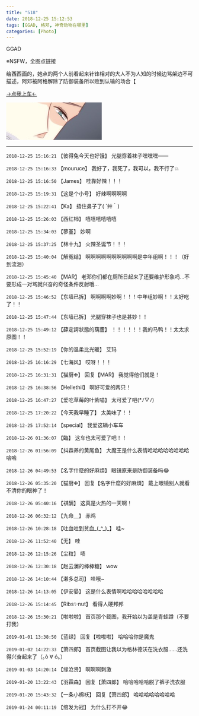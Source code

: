 ```yaml
---
title: "518"
date: 2018-12-25 15:12:53
tags: [GGAD, 格邓, 神奇动物在哪里]
categories: [Photo]
---
```


<p>GGAD</p> 
<p>※NSFW，全图点链接</p> 
<p>给西西画的，她点的两个人前看起来针锋相对的大人不为人知的时候边骂架边不可描述，阿邓被阿格解除了防御装备所以败到认输的场合【</p> 
<p><a rel="nofollow" href="https://telegra.ph/file/16c7cde937058e372468a.jpg" target="_blank"  >→点我上车←</a></p>

![](https://raw.githubusercontent.com/alicewish/meowchain247/master/img_cVZNdzJtQk9JV2RrWUxrQlAzQ1QvMHBSZ2RsRXJYR0ZXOWVmajVGb3FrUjJxd3M4N2hJakNRPT0.png)

---

`2018-12-25 15:16:21` 【彼得兔今天也好饿】 光腿穿着袜子嘿嘿嘿——

`2018-12-25 15:16:33` 【mouruce】 我好了，我死了，我可以，我不行了💥

`2018-12-25 15:16:50` 【James】 哇靠好辣！！！

`2018-12-25 15:19:31` 【这是个小号】 好辣啊啊啊啊

`2018-12-25 15:22:41` 【Ka】 捂住鼻子了( ´艸｀)

`2018-12-25 15:26:03` 【西红柿】 嘻嘻嘻嘻嘻嘻

`2018-12-25 15:34:03` 【蓼堇】 妙啊

`2018-12-25 15:37:25` 【林十九】 火辣圣诞节！！！

`2018-12-25 15:40:04` 【解冤结】 啊啊啊啊啊啊啊啊啊啊是中年组啊！！！（好到流泪）

`2018-12-25 15:45:40` 【MAR】 老邓你们都在厕所日起来了还要维护形象吗...不要形成一对骂就兴奋的奇怪条件反射哦...

`2018-12-25 15:46:52` 【东墙已拆】 啊啊啊啊妙啊！！！中年组妙啊！！太好吃了！！

`2018-12-25 15:47:44` 【东墙已拆】 光腿穿袜子也是甚妙！！

`2018-12-25 15:49:12` 【薛定諤狀態的葫蘆】 ！！！！！！我的马鸭！！太太求原图！！

`2018-12-25 15:52:19` 【你的温柔比光暖】 艾玛

`2018-12-25 16:16:29` 【七海风】 哎呀！！！

`2018-12-25 16:31:31` 【猫厨✙】 回复【MAR】 我觉得他们就是！

`2018-12-25 16:38:56` 【Hellethil】 啊好可爱的两只！

`2018-12-25 16:47:27` 【爱吃草莓的叶紫喵】 太可爱了吧(*ﾉ▽ﾉ)

`2018-12-25 17:20:22` 【今天我早睡了】 太美味了！！

`2018-12-25 17:52:14` 【special】 我爱这辆小车车

`2018-12-26 01:36:07` 【臨】 这车也太可爱了吧！！

`2018-12-26 01:56:09` 【抖森养的黄尾鱼】 大魔王是什么表情哈哈哈哈哈哈哈哈哈哈

`2018-12-26 04:49:53` 【名字什麼的好麻煩】 眼镜原来是防御装备吗😂

`2018-12-26 05:35:20` 【猫厨✙】 回复【名字什麼的好麻煩】 戴上眼镜别人就看不清你的眼神了！

`2018-12-26 05:40:16` 【褀醨】 这真是火热的一天啊！

`2018-12-26 06:32:12` 【九命＿】 赤鸡

`2018-12-26 10:28:18` 【吐血吐到贫血\_(\_^\_)\_】 哇~

`2018-12-26 11:52:40` 【无】 哇

`2018-12-26 12:15:26` 【尘粒】 啧

`2018-12-26 12:30:18` 【赵云澜的棒棒糖】 wow

`2018-12-26 14:10:44` 【濑多总司】 哇哦~

`2018-12-26 14:13:05` 【伊安晏】 这是什么表情啊哈哈哈哈哈哈哈哈

`2018-12-26 15:14:45` 【Ribs✨nut】 看得人硬邦邦

`2018-12-26 15:30:21` 【啦啦啦】 首页那个截图，我开始以为盖是青蛙蹲（不要打我）

`2019-01-01 13:38:50` 【蓝绿】 回复【啦啦啦】 哈哈哈你是魔鬼

`2019-01-02 14:22:33` 【萧四郎】 首页截图让我以为格林德沃在洗衣服……还洗得兴奋起来了（｡ò ∀ ó｡）

`2019-01-03 14:20:14` 【缘沧贤】 啊啊啊刺激

`2019-01-20 13:22:43` 【羽霖森】 回复【萧四郎】 哈哈哈哈哈脱了裤子洗衣服

`2019-01-20 15:43:32` 【一条小棉袄】 回复【萧四郎】 哈哈哈哈哈哈哈哈

`2019-01-24 00:11:19` 【绾发为冠】 为什么打不开😂
